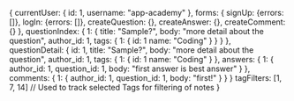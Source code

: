 {
  currentUser: {
    id: 1,
    username: "app-academy"
  },
  forms: {
    signUp: {errors: []},
    logIn: {errors: []},
    createQuestion: {},
    createAnswer: {},
    createComment: {}
  },
  questionIndex: {
    1: {
      title: "Sample?",
      body: "more detail about the question",
      author_id: 1,
      tags: {
        1: {
          id: 1
          name: "Coding"
        }
      }
    }
  },
  questionDetail: {
    id: 1,
    title: "Sample?",
    body: "more detail about the question",
    author_id: 1,
    tags: {
      1: {
        id: 1
        name: "Coding"
      }
    },
    answers: {
      1: {
        author_id: 1,
        question_id: 1,
        body: "first answer is best answer"
      }
    },
    comments: {
      1: {
        author_id: 1,
        question_id: 1,
        body: "first!"
      }
    }
  }
  tagFilters: [1, 7, 14] // Used to track selected Tags for filtering of notes
}
